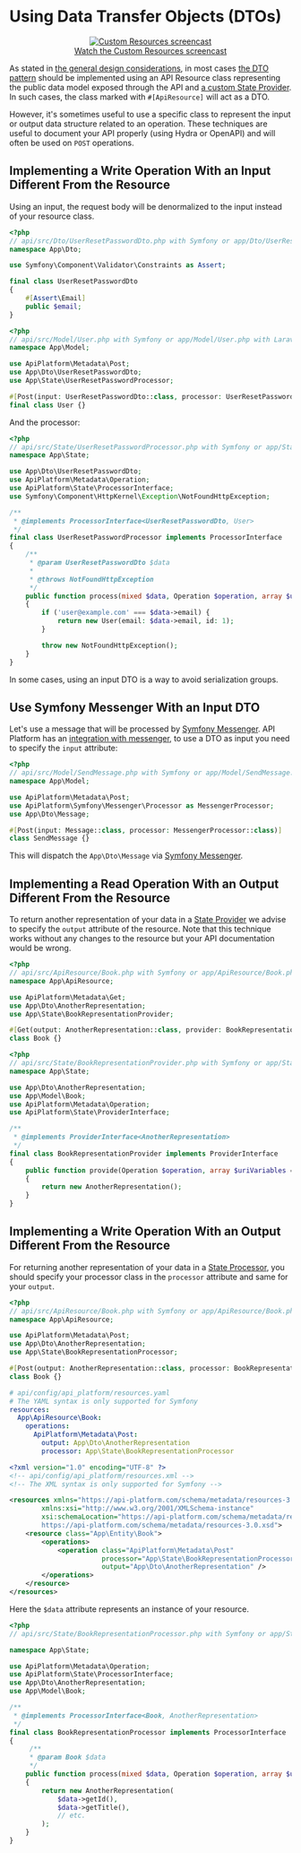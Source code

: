 # Using Data Transfer Objects (DTOs)

<p class="symfonycasts" style="text-align: center;"><a href="https://symfonycasts.com/api-platform-extending?cid=apip"><img src="../symfony/images/symfonycasts-player.png" alt="Custom Resources screencast"><br>Watch the Custom Resources screencast</a></p>

As stated in [the general design considerations](design.md), in most cases [the DTO pattern](https://en.wikipedia.org/wiki/Data_transfer_object) should be implemented using an API Resource class representing the public data model exposed through the API and [a custom State Provider](state-providers.md). In such cases, the class marked with `#[ApiResource]` will act as a DTO.

However, it's sometimes useful to use a specific class to represent the input or output data structure related to an operation. These techniques are useful to document your API properly (using Hydra or OpenAPI) and will often be used on `POST` operations.

## Implementing a Write Operation With an Input Different From the Resource

Using an input, the request body will be denormalized to the input instead of your resource class.

```php
<?php
// api/src/Dto/UserResetPasswordDto.php with Symfony or app/Dto/UserResetPasswordDto.php with Laravel
namespace App\Dto;

use Symfony\Component\Validator\Constraints as Assert;

final class UserResetPasswordDto
{
    #[Assert\Email]
    public $email;
}
```

```php
<?php
// api/src/Model/User.php with Symfony or app/Model/User.php with Laravel
namespace App\Model;

use ApiPlatform\Metadata\Post;
use App\Dto\UserResetPasswordDto;
use App\State\UserResetPasswordProcessor;

#[Post(input: UserResetPasswordDto::class, processor: UserResetPasswordProcessor::class)]
final class User {}
```

And the processor:

```php
<?php
// api/src/State/UserResetPasswordProcessor.php with Symfony or app/State/UserResetPasswordProcessor.php with Laravel
namespace App\State;

use App\Dto\UserResetPasswordDto;
use ApiPlatform\Metadata\Operation;
use ApiPlatform\State\ProcessorInterface;
use Symfony\Component\HttpKernel\Exception\NotFoundHttpException;

/**
 * @implements ProcessorInterface<UserResetPasswordDto, User>
 */
final class UserResetPasswordProcessor implements ProcessorInterface
{
    /**
     * @param UserResetPasswordDto $data
     *
     * @throws NotFoundHttpException
     */
    public function process(mixed $data, Operation $operation, array $uriVariables = [], array $context = []): User
    {
        if ('user@example.com' === $data->email) {
            return new User(email: $data->email, id: 1);
        }

        throw new NotFoundHttpException();
    }
}
```

In some cases, using an input DTO is a way to avoid serialization groups.

## Use Symfony Messenger With an Input DTO

Let's use a message that will be processed by [Symfony Messenger](https://symfony.com/components/Messenger). API Platform has an [integration with messenger](../symfony/messenger.md), to use a DTO as input you need to specify the `input` attribute:

```php
<?php
// api/src/Model/SendMessage.php with Symfony or app/Model/SendMessage.php with Laravel
namespace App\Model;

use ApiPlatform\Metadata\Post;
use ApiPlatform\Symfony\Messenger\Processor as MessengerProcessor;
use App\Dto\Message;

#[Post(input: Message::class, processor: MessengerProcessor::class)]
class SendMessage {}
```

This will dispatch the `App\Dto\Message` via [Symfony Messenger](https://symfony.com/components/Messenger).

## Implementing a Read Operation With an Output Different From the Resource

To return another representation of your data in a [State Provider](./state-providers.md) we advise to specify the `output` attribute of the resource. Note that this technique works without any changes to the resource but your API documentation would be wrong.

```php
<?php
// api/src/ApiResource/Book.php with Symfony or app/ApiResource/Book.php with Laravel
namespace App\ApiResource;

use ApiPlatform\Metadata\Get;
use App\Dto\AnotherRepresentation;
use App\State\BookRepresentationProvider;

#[Get(output: AnotherRepresentation::class, provider: BookRepresentationProvider::class)]
class Book {}
```

```php
<?php
// api/src/State/BookRepresentationProvider.php with Symfony or app/State/BookRepresentationProvider.php with Laravel
namespace App\State;

use App\Dto\AnotherRepresentation;
use App\Model\Book;
use ApiPlatform\Metadata\Operation;
use ApiPlatform\State\ProviderInterface;

/**
 * @implements ProviderInterface<AnotherRepresentation>
 */
final class BookRepresentationProvider implements ProviderInterface
{
    public function provide(Operation $operation, array $uriVariables = [], array $context = []): AnotherRepresentation
    {
        return new AnotherRepresentation();
    }
}
```

## Implementing a Write Operation With an Output Different From the Resource

For returning another representation of your data in a [State Processor](./state-processors.md), you should specify your processor class in
the `processor` attribute and same for your `output`.

<code-selector>

```php
<?php
// api/src/ApiResource/Book.php with Symfony or app/ApiResource/Book.php with Laravel
namespace App\ApiResource;

use ApiPlatform\Metadata\Post;
use App\Dto\AnotherRepresentation;
use App\State\BookRepresentationProcessor;

#[Post(output: AnotherRepresentation::class, processor: BookRepresentationProcessor::class)]
class Book {}
```

```yaml
# api/config/api_platform/resources.yaml
# The YAML syntax is only supported for Symfony
resources:
  App\ApiResource\Book:
    operations:
      ApiPlatform\Metadata\Post:
        output: App\Dto\AnotherRepresentation
        processor: App\State\BookRepresentationProcessor
```

```xml
<?xml version="1.0" encoding="UTF-8" ?>
<!-- api/config/api_platform/resources.xml -->
<!-- The XML syntax is only supported for Symfony -->

<resources xmlns="https://api-platform.com/schema/metadata/resources-3.0"
        xmlns:xsi="http://www.w3.org/2001/XMLSchema-instance"
        xsi:schemaLocation="https://api-platform.com/schema/metadata/resources-3.0
        https://api-platform.com/schema/metadata/resources-3.0.xsd">
    <resource class="App\Entity\Book">
        <operations>
            <operation class="ApiPlatform\Metadata\Post"
                       processor="App\State\BookRepresentationProcessor"
                       output="App\Dto\AnotherRepresentation" />
        </operations>
    </resource>
</resources>
```

</code-selector>

Here the `$data` attribute represents an instance of your resource.

```php
<?php
// api/src/State/BookRepresentationProcessor.php with Symfony or app/State/BookRepresentationProcessor.php with Laravel

namespace App\State;

use ApiPlatform\Metadata\Operation;
use ApiPlatform\State\ProcessorInterface;
use App\Dto\AnotherRepresentation;
use App\Model\Book;

/**
 * @implements ProcessorInterface<Book, AnotherRepresentation>
 */
final class BookRepresentationProcessor implements ProcessorInterface
{
     /**
     * @param Book $data
     */
    public function process(mixed $data, Operation $operation, array $uriVariables = [], array $context = []): AnotherRepresentation
    {
        return new AnotherRepresentation(
            $data->getId(),
            $data->getTitle(),
            // etc.
        );
    }
}
```
